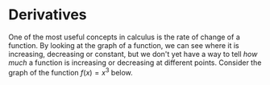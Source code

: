 # Derivatives
One of the most useful concepts in calculus is the rate of change of a function.  By looking at the graph of a function, we can see where it is increasing, decreasing or constant, but we don't yet have a way to tell *how much* a function is increasing or decreasing at different points.  Consider the graph of the function $f(x) = x^3$ below.

